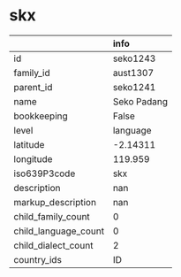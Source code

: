 # skx
|                      | info        |
|:---------------------|:------------|
| id                   | seko1243    |
| family_id            | aust1307    |
| parent_id            | seko1241    |
| name                 | Seko Padang |
| bookkeeping          | False       |
| level                | language    |
| latitude             | -2.14311    |
| longitude            | 119.959     |
| iso639P3code         | skx         |
| description          | nan         |
| markup_description   | nan         |
| child_family_count   | 0           |
| child_language_count | 0           |
| child_dialect_count  | 2           |
| country_ids          | ID          |